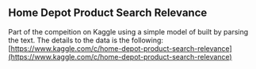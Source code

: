 ## Home Depot Product Search Relevance

Part of the compeition on Kaggle using a simple model of built by parsing the text. The details to the data is the following:
[https://www.kaggle.com/c/home-depot-product-search-relevance](https://www.kaggle.com/c/home-depot-product-search-relevance)